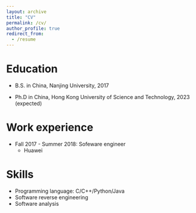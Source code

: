 ```yaml
---
layout: archive
title: "CV"
permalink: /cv/
author_profile: true
redirect_from:
  - /resume
---
```


<!-- {% include base_path %} -->

Education
======
* B.S. in China, Nanjing University, 2017
<!-- * M.S. in Jekyll, GitHub University, 2014 -->
* Ph.D in China, Hong Kong University of Science and Technology, 2023 (expected)

Work experience
======
* Fall 2017 - Summer 2018: Sofeware engineer
  * Huawei

<!-- * Fall 2015: Research Assistant
  * Github University
  * Duties included: Merging pull requests
  * Supervisor: Professor Hub -->

Skills
======
* Programming language: C/C++/Python/Java
* Software reverse engineering
* Software analysis

<!-- Publications
======
  <ul>{% for post in site.publications %}
    {% include archive-single-cv.html %}
  {% endfor %}</ul> -->
  
<!-- Talks
======
  <ul>{% for post in site.talks %}
    {% include archive-single-talk-cv.html %}
  {% endfor %}</ul> -->
  
<!-- Teaching
======
  <ul>Teaching assistant for COMP3632: Principles of Cybersecurity (HKUST, Fall 2022)</ul>
  <ul>Teaching assistant for COMP3632: Principles of Cybersecurity (HKUST, Spring 2022)</ul>
  <ul>Teaching assistant for COMP2011: Programming with C++ (HKUST, Spring 2020)</ul> -->
  
<!-- Service and leadership
======
* Currently signed in to 43 different slack teams -->

